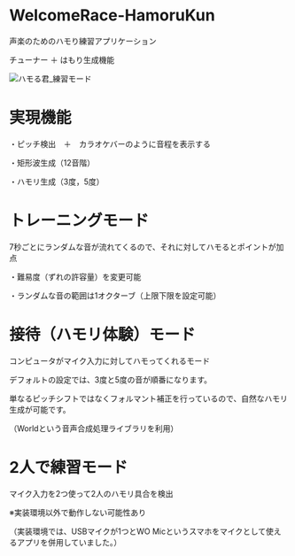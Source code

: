 # WelcomeRace-HamoruKun
声楽のためのハモり練習アプリケーション

チューナー ＋ はもり生成機能

<!-- YouTube : https://youtu.be/E9r-aPZftts -->
![ハモる君_練習モード](https://user-images.githubusercontent.com/50661729/107653787-5c6df800-6cc5-11eb-8e6e-3acb1d51dd23.PNG)

# 実現機能
・ピッチ検出　＋　カラオケバーのように音程を表示する

・矩形波生成（12音階）

・ハモリ生成（3度，5度）

# トレーニングモード
7秒ごとにランダムな音が流れてくるので、それに対してハモるとポイントが加点

・難易度（ずれの許容量）を変更可能

・ランダムな音の範囲は1オクターブ（上限下限を設定可能）

# 接待（ハモリ体験）モード
コンピュータがマイク入力に対してハモってくれるモード

デフォルトの設定では、3度と5度の音が順番になります。

単なるピッチシフトではなくフォルマント補正を行っているので、自然なハモリ生成が可能です。

（Worldという音声合成処理ライブラリを利用）

# 2人で練習モード
マイク入力を2つ使って2人のハモリ具合を検出

※実装環境以外で動作しない可能性あり

（実装環境では、USBマイクが1つとWO Micというスマホをマイクとして使えるアプリを併用していました。）
